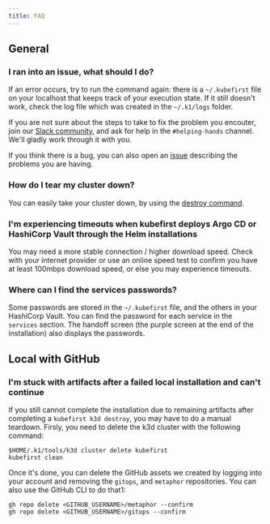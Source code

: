```yaml
---
title: FAQ
---
```


## General

### I ran into an issue, what should I do?

If an error occurs, try to run the command again: there is a `~/.kubefirst` file on your localhost that keeps track of your execution state. If it still doesn't work, check the log file which was created in the `~/.k1/logs` folder.

If you are not sure about the steps to take to fix the problem you encouter, join our [Slack community](https://kubefirst.io/slack), and ask for help in the `#helping-hands` channel. We'll gladly work through it with you.

If you think there is a bug, you can also open an [issue](https://github.com/kubefirst/kubefirst/issues) describing the problems you are having.

### How do I tear my cluster down?

You can easily take your cluster down, by using the [destroy command](explore/destroy.md).

### I'm experiencing timeouts when kubefirst deploys Argo CD or HashiCorp Vault through the Helm installations

You may need a more stable connection / higher download speed. Check with your internet provider or use an online speed test to confirm you have at least 100mbps download speed, or else you may experience timeouts.

### Where can I find the services passwords?

Some passwords are stored in the `~/.kubefirst` file, and the others in your HashiCorp Vault. You can find the password for each service in the `services` section. The handoff screen (the purple screen at the end of the installation) also displays the passwords.

## Local with GitHub

### I'm stuck with artifacts after a failed local installation and can't continue

If you still cannot complete the installation due to remaining artifacts after completing a `kubefirst k3d destroy`, you may have to do a manual teardown. Firsly, you need to delete the k3d cluster with the following command:

```shell
$HOME/.k1/tools/k3d cluster delete kubefirst
kubefirst clean
```

Once it's done, you can delete the GitHub assets we created by logging into your account and removing the `gitops`, and `metaphor` repositories. You can also use the GitHub CLI to do that1:

```shell
gh repo delete <GITHUB_USERNAME>/metaphor --confirm
gh repo delete <GITHUB_USERNAME>/gitops --confirm
```

